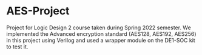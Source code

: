 # AES-Project
Project for Logic Design 2 course taken during Spring 2022 semester.
We implemented the Advanced encryption standard (AES128, AES192, AES256) in this project using Verilog and used a wrapper module on the DE1-SOC kit to test it.
